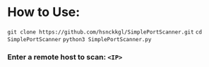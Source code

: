 # How to Use:
``git clone https://github.com/hsnckkgl/SimplePortScanner.git``
``cd SimplePortScanner``
``python3 SimplePortScanner.py`` 
### Enter a remote host to scan: ``<IP>``
 
